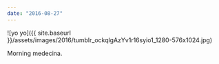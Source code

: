 ```yaml
---
date: "2016-08-27"
---
```


![yo yo]({{ site.baseurl }}/assets/images/2016/tumblr_ockqlgAzYv1r16syio1_1280-576x1024.jpg)

Morning medecina.
